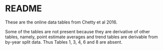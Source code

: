 # README

These are the online data tables from Chetty et al 2016.

Some of the tables are not present because they are derivative of other tables, namely, point estimate averages and trend tables are derivable from by-year split data. Thus Tables 1, 3, 4, 6 and 8 are absent.